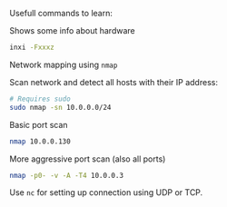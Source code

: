 
Usefull commands to learn:

Shows some info about hardware
```bash
inxi -Fxxxz
```

Network mapping using `nmap`

Scan network and detect all hosts with their IP address:

```bash
# Requires sudo
sudo nmap -sn 10.0.0.0/24
```

Basic port scan

```bash
nmap 10.0.0.130
```

More aggressive port scan (also all ports)

```bash
nmap -p0- -v -A -T4 10.0.0.3
```

Use `nc` for setting up connection using UDP or TCP.